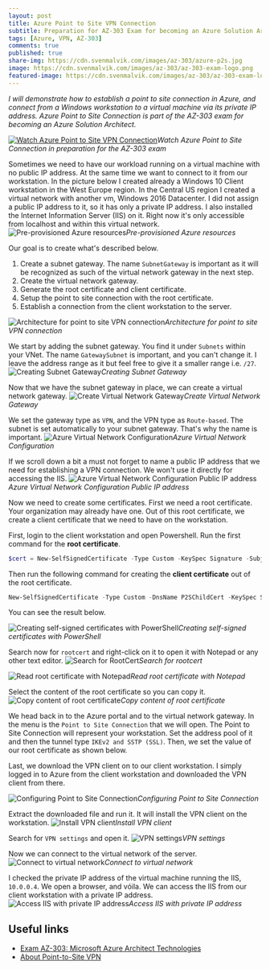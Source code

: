 ```yaml
---
layout: post
title: Azure Point to Site VPN Connection
subtitle: Preparation for AZ-303 Exam for becoming an Azure Solution Architect - VPN Connection
tags: [Azure, VPN, AZ-303]
comments: true
published: true
share-img: https://cdn.svenmalvik.com/images/az-303/azure-p2s.jpg
image: https://cdn.svenmalvik.com/images/az-303/az-303-exam-logo.png
featured-image: https://cdn.svenmalvik.com/images/az-303/az-303-exam-logo.png
---
```


*I will demonstrate how to establish a point to site connection in Azure, and connect from a Windows workstation to a virtual machine via its private IP address. Azure Point to Site Connection is part of the AZ-303 exam for becoming an Azure Solution Architect.*

[![Watch Azure Point to Site VPN Connection](https://cdn.svenmalvik.com/images/az-303/azure-p2s-yt.jpg "AZ-303: Azure Point to Site Connection")](https://www.youtube.com/watch?v=w1Sx9Jcwa0k)*Watch Azure Point to Site Connection in preparation for the AZ-303 exam*

Sometimes we need to have our workload running on a virtual machine with no public IP address. At the same time we want to connect to it from our workstation. In the picture below I created already a Windows 10 Client workstation in the West Europe region. In the Central US region I created a virtual network with another vm, Windows 2016 Datacenter. I did not assign a public IP address to it, so it has only a private IP address. I also installed the Internet Information Server (IIS) on it. Right now it's only accessible from localhost and within this virtual network.
![Pre-provisioned Azure resources](https://cdn.svenmalvik.com/images/az-303/az-303-p2s-1.jpg)*Pre-provisioned Azure resources*

Our goal is to create what's described below.

1. Create a subnet gateway. The name `SubnetGateway` is important as it will be recognized as such of the virtual network gateway in the next step.
1. Create the virtual network gateway.
1. Generate the root certificate and client certificate.
1. Setup the point to site connection with the root certificate.
1. Establish a connection from the client workstation to the server.

![Architecture for point to site VPN connection](https://cdn.svenmalvik.com/images/az-303/az-303-p2s-2.jpg)*Architecture for point to site VPN connection*

We start by adding the subnet gateway. You find it under `Subnets` within your VNet. The name `GatewaySubnet` is important, and you can't change it. I leave the address range as it but feel free to give it a smaller range i.e. `/27`.
![Creating Subnet Gateway](https://cdn.svenmalvik.com/images/az-303/az-303-p2s-3.jpg)*Creating Subnet Gateway*

Now that we have the subnet gateway in place, we can create a virtual network gateway.
![Create Virtual Network Gateway](https://cdn.svenmalvik.com/images/az-303/az-303-p2s-4.jpg)*Create Virtual Network Gateway*

We set the gateway type as `VPN`, and the VPN type as `Route-based`. The subnet is set automatically to your subnet gateway. That's why the name is important.
![Azure Virtual Network Configuration](https://cdn.svenmalvik.com/images/az-303/az-303-p2s-5.jpg)*Azure Virtual Network Configuration*

If we scroll down a bit a must not forget to name a public IP address that we need for establishing a VPN connection. We won't use it directly for accessing the IIS.
![Azure Virtual Network Configuration Public IP address](https://cdn.svenmalvik.com/images/az-303/az-303-p2s-6.jpg)*Azure Virtual Network Configuration Public IP address*

Now we need to create some certificates. First we need a root certificate. Your organization may already have one. Out of this root certificate, we create a client certificate that we need to have on the workstation. 

First, login to the client workstation and open Powershell. Run the first command for the **root certificate**.
```powershell
$cert = New-SelfSignedCertificate -Type Custom -KeySpec Signature -Subject "CN=RootCertificate" -KeyExportPolicy Exportable -HashAlgorithm sha256 -KeyLength 2048 -CertStoreLocation "Cert:\CurrentUser\My" -KeyUsageProperty Sign -KeyUsage CertSign
```

Then run the following command for creating the **client certificate** out of the root certificate.
```powershell
New-SelfSignedCertificate -Type Custom -DnsName P2SChildCert -KeySpec Signature -Subject "CN=ClientCertificate" -KeyExportPolicy Exportable -HashAlgorithm sha256 -KeyLength 2048 -CertStoreLocation "Cert:\CurrentUser\My" -Signer $cert
```

You can see the result below.

![Creating self-signed certificates with PowerShell](https://cdn.svenmalvik.com/images/az-303/az-303-p2s-7.jpg)*Creating self-signed certificates with PowerShell*

Search now for `rootcert` and right-click on it to open it with Notepad or any other text editor.
![Search for RootCert](https://cdn.svenmalvik.com/images/az-303/az-303-p2s-8.jpg)*Search for rootcert*

![Read root certificate with Notepad](https://cdn.svenmalvik.com/images/az-303/az-303-p2s-9.jpg)*Read root certificate with Notepad*

Select the content of the root certificate so you can copy it.
![Copy content of root certificate](https://cdn.svenmalvik.com/images/az-303/az-303-p2s-10.jpg)*Copy content of root certificate*

We head back in to the Azure portal and to the virtual network gateway. In the menu is the `Point to Site Connection` that we will open. The Point to Site Connection will represent your workstation. Set the address pool of it and then the tunnel type `IKEv2 and SSTP (SSL)`. Then, we set the value of our root certificate as shown below.

Last, we download the VPN client on to our client workstation. I simply logged in to Azure from the client workstation and downloaded the VPN client from there.

![Configuring Point to Site Connection](https://cdn.svenmalvik.com/images/az-303/az-303-p2s-11.jpg)*Configuring Point to Site Connection*

Extract the downloaded file and run it. It will install the VPN client on the workstation.
![Install VPN client](https://cdn.svenmalvik.com/images/az-303/az-303-p2s-12.jpg)*Install VPN client*

Search for `VPN settings` and open it.
![VPN settings](https://cdn.svenmalvik.com/images/az-303/az-303-p2s-13.jpg)*VPN settings*

Now we can connect to the virtual network of the server.
![Connect to virtual network](https://cdn.svenmalvik.com/images/az-303/az-303-p2s-14.jpg)*Connect to virtual network*

I checked the private IP address of the virtual machine running the IIS, `10.0.0.4`. We open a browser, and vóila. We can access the IIS from our client workstation with a private IP address.
![Access IIS with private IP address](https://cdn.svenmalvik.com/images/az-303/az-303-p2s-16.jpg)*Access IIS with private IP address*

## Useful links

- [Exam AZ-303: Microsoft Azure Architect Technologies](https://docs.microsoft.com/en-us/learn/certifications/exams/az-303?WT.mc_id=AZ-MVP-5004080)
- [About Point-to-Site VPN](https://docs.microsoft.com/en-us/azure/vpn-gateway/point-to-site-about?WT.mc_id=AZ-MVP-5004080)
